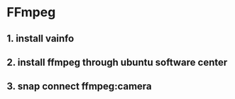 # FFmpeg
## 1. install vainfo
## 2. install ffmpeg through ubuntu software center
## 3. snap connect ffmpeg:camera
